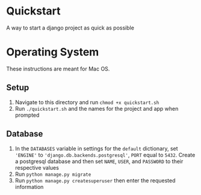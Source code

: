 # Quickstart

A way to start a django project as quick as possible

# Operating System

These instructions are meant for Mac OS.

## Setup

1. Navigate to this directory and run `chmod +x quickstart.sh`
2. Run `./quickstart.sh` and the names for the project and app when prompted

## Database 

1. In the `DATABASES` variable in settings for the `default` dictionary, set `'ENGINE'` to `'django.db.backends.postgresql'`, `PORT` equal to `5432`. Create a postgresql database and then set `NAME`, `USER`, and `PASSWORD` to their respective values
2. Run `python manage.py migrate`
3. Run `python manage.py createsuperuser` then enter the requested information


